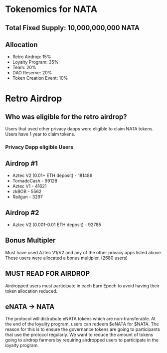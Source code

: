 # Tokenomics for NATA

## Total Fixed Supply: 10,000,000,000 NATA

## Allocation
- Retro Airdrop: 15%
- Loyalty Program: 35%
- Team: 20%
- DAO Reserve: 20%
- Token Creation Event: 10% 

# Retro Airdrop

## Who was eligible for the retro airdrop?
Users that used other privacy dapps were eligible to claim NATA tokens. Users have 1 year to claim tokens.

### Privacy Dapp eligible Users
## Airdrop #1
- Aztec V2 (0.01+ ETH deposit) - 181486
- TornadoCash - 99128
- Aztec V1 - 41621
- zkBOB - 5562 
- Railgun - 3297
## Airdrop #2
- Aztec V2 (0.001-0.01 ETH deposit) - 92785

## Bonus Multipler 
Must have used Aztec V1/V2 and any of the other privacy apps listed above. These users were allocated a bonus multipler. (2680 users)

## MUST READ FOR AIRDROP 
Airdropped users must participate in each Earn Epoch to avoid having their token allocation reduced. 

## eNATA -> NATA 
The protocol will distrubute eNATA tokens which are non-transferable. At the end of the loyality program, users can redeem $eNATA for $NATA. The reason for this is to ensure the governance tokens are going to participants that use the protocol regularly. We want to reduce the amount of tokens going to airdrop farmers by requiring airdropped users to participate in the loyalty program.   

